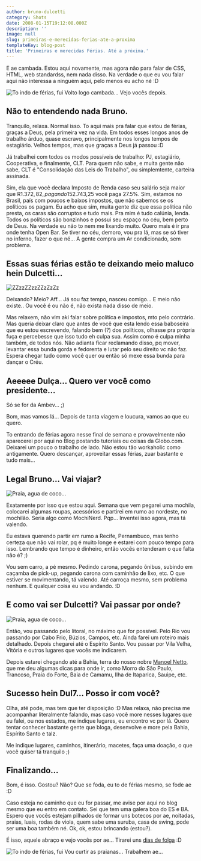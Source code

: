 ```yaml
---
author: bruno-dulcetti
category: Shots
date: 2008-01-15T19:12:08.000Z
description: ''
image: null
slug: primeiras-e-merecidas-ferias-ate-a-proxima
templateKey: blog-post
title: 'Primeiras e merecidas Férias. Até a próxima.'
---
```


E ae cambada. Estou aqui novamente, mas agora não para falar de CSS, HTML, web standardss, nem nada disso. Na verdade o que eu vou falar aqui não interessa a ninguém aqui, pelo menos eu acho né :D

<img src="https://planetamercuryii.blogs.sapo.pt/arquivo/ferias.jpg" alt="To indo de férias, fui" />
<span>Volto logo cambada... Vejo vocês depois.</span>

## Não to entendendo nada Bruno.

Tranquilo, relaxa. Normal isso. To aqui mais pra falar que estou de férias, graças a Deus, pela primeira vez na vida. Em todos esses longos anos de trabalho árduo, quase escravo, principalmente nos longos tempos de estagiário. Velhos tempos, mas que graças a Deus já passou :D

Já trabalhei com todos os modos possíveis de trabalho: PJ, estagiário, Cooperativa, e finalmente, CLT. Para quem não sabe, e muita gente não sabe, CLT é "Consolidação das Leis do Trabalho", ou simplemtente, carteira assinada.

Sim, ela que você declara Imposto de Renda caso seu salário seja maior que R$1.372,82, pagando 15%. E o melhor de tudo, se for maior que R$2.743,25 você paga 27.5%. Sim, estamos no Brasil, país com poucos e baixos impostos, que não sabemos se os políticos os pagam. Eu acho que sim, muita gente diz que essa política não presta, os caras são corruptos e tudo mais. Pra mim é tudo calúnia, lenda. Todos os políticos são bonzinhos e possui seu espaço no céu, bem perto de Deus. Na verdade eu não to nem me lixando muito. Quero mais é ir pra onde tenha Open Bar. Se tiver no céu, demoro, vou pra lá, mas se só tiver no inferno, fazer o que né... A gente compra um Ar condicionado, sem problema.

## Essas suas férias estão te deixando meio maluco hein Dulcetti...

![ZZzzZZzzZZzZzZz](/assets/images/posts/garfield-pronta.jpg)

Deixando? Meio? Aff... Já sou faz tempo, nasceu comigo... E meio não existe.. Ou você é ou não é, não exista nada disso de meio.

Mas relaxem, não vim aki falar sobre política e impostos, mto pelo contrário. Mas queria deixar claro que antes de você que esta lendo essa baboseira que eu estou escrevendo, falando bem (?) dos políticos, olhasse pra própria fuça e percebesse que isso tudo eh culpa sua. Assim como é culpa minha também, de todos nós. Não adianta ficar reclamando disso, pq mover, levantar essa bunda gorda e fedorenta e lutar pelo seu direito vc não faz. Espera chegar tudo como você quer ou então só mexe essa bunda para dançar o Créu.

## Aeeeee Dulça... Quero ver você como presidente...

Só se for da Ambev... ;)

Bom, mas vamos lá... Depois de tanta viagem e loucura, vamos ao que eu quero.

To entrando de férias agora nesse final de semana e provavelmente não aparecerei por aqui no Blog postando tutoriais ou coisas da Globo.com. Deixarei um pouco o trabalho de lado. Não estou tão workaholic como antigamente. Quero descançar, aproveitar essas férias, zuar bastante e tudo mais...

## Legal Bruno... Vai viajar?

![Praia, agua de coco...](/assets/images/posts/havaianas-e-coco-pronta.jpg)

Exatamente por isso que estou aqui. Semana que vem pegarei uma mochila, colocarei algumas roupas, acessórios e partirei em rumo ao nordeste, no mochilão. Seria algo como MochiNerd. Pqp... Inventei isso agora, mas tá valendo.

Eu estava querendo partir em rumo a Recife, Pernambuco, mas tenho certeza que não vai rolar, pq é muito longe e estarei com pouco tempo para isso. Lembrando que tempo é dinheiro, então vocês entenderam o que falta não é? ;)

Vou sem carro, a pé mesmo. Pedindo carona, pegando ônibus, subindo em caçamba de pick-up, pegando carona com caminhão de lixo, etc. O que estiver se movimentando, tá valendo. Até carroça mesmo, sem problema nenhum. E qualquer coisa eu vou andando. :D

## E como vai ser Dulcetti? Vai passar por onde?

![Praia, agua de coco...](/assets/images/posts/ferias-pes-pronta.jpg)

Então, vou passando pelo litoral, no máximo que for possível. Pelo Rio vou passando por Cabo Frio, Búzios, Campos, etc. Ainda farei um roteiro mais detalhado. Depois chegarei até o Espírito Santo. Vou passar por Vila Velha, Vitória e outros lugares que vocês me indicarem.

Depois estarei chegando até a Bahia, terra do nosso nobre <a href="http://tecnocracia.com.br/">Manoel Netto</a>, que me deu algumas dicas para onde ir, como Morro do São Paulo, Trancoso, Praia do Forte, Baia de Camamu, Ilha de Itaparica, Sauipe, etc.

## Sucesso hein Dul7... Posso ir com você?

Olha, até pode, mas tem que ter disposição :D Mas relaxa, não precisa me acompanhar literalmente falando, mas caso você more nesses lugares que eu falei, ou nos estados, me indique lugares, eu encontro vc por lá. Quero tentar conhecer bastante gente que bloga, desenvolve e more pela Bahia, Espírito Santo e talz.

Me indique lugares, caminhos, itinerário, macetes, faça uma doação, o que você quiser tá tranquilo ;)

## Finalizando...

Bom, é isso. Gostou? Não? Que se foda, eu to de férias mesmo, se fode ae :D

Caso esteja no caminho que eu for passar, me avise por aqui no blog mesmo que eu entro em contato. Sei que tem uma galera boa do ES e BA. Espero que vocês estejam pilhados de formar uns botecos por ae, noitadas, praias, luais, rodas de viola, quem sabe uma suruba, casa de swing, pode ser uma boa também né. Ok, ok, estou brincando (estou?).

É isso, aquele abraço e vejo vocês por ae... Tirarei uns <a href="http://diadefolga.com/">dias de folga</a> :D

![To indo de férias, fui](/assets/images/posts/ferias-pes-com-areia_pronta.jpg)
<span>Vou curtir as praianas... Trabalhem ae...</span>
